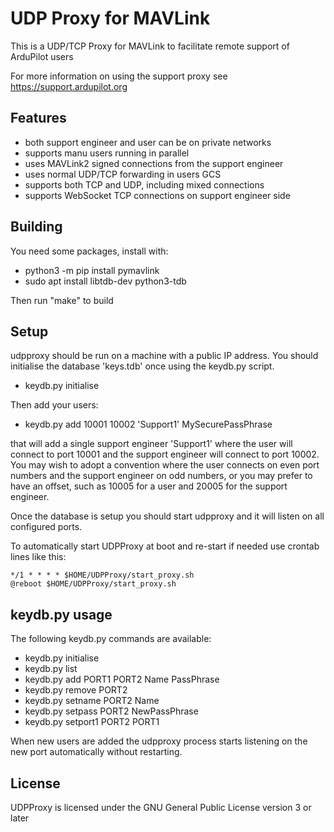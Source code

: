 # UDP Proxy for MAVLink

This is a UDP/TCP Proxy for MAVLink to facilitate remote support of
ArduPilot users

For more information on using the support proxy see https://support.ardupilot.org

## Features

 - both support engineer and user can be on private networks
 - supports manu users running in parallel
 - uses MAVLink2 signed connections from the support engineer
 - uses normal UDP/TCP forwarding in users GCS
 - supports both TCP and UDP, including mixed connections
 - supports WebSocket TCP connections on support engineer side

## Building

You need some packages, install with:
 - python3 -m pip install pymavlink
 - sudo apt install libtdb-dev python3-tdb

Then run "make" to build

## Setup

udpproxy should be run on a machine with a public IP address. You
should initialise the database 'keys.tdb' once using the keydb.py script.

 - keydb.py initialise

Then add your users:

 - keydb.py add 10001 10002 'Support1' MySecurePassPhrase

that will add a single support engineer 'Support1' where the user will
connect to port 10001 and the support engineer will connect to port
10002. You may wish to adopt a convention where the user connects on
even port numbers and the support engineer on odd numbers, or you may
prefer to have an offset, such as 10005 for a user and 20005 for the
support engineer.

Once the database is setup you should start udpproxy and it will
listen on all configured ports.

To automatically start UDPProxy at boot and re-start if needed use
crontab lines like this:

```
*/1 * * * * $HOME/UDPProxy/start_proxy.sh
@reboot $HOME/UDPProxy/start_proxy.sh
```

## keydb.py usage

The following keydb.py commands are available:

 - keydb.py initialise
 - keydb.py list
 - keydb.py add PORT1 PORT2 Name PassPhrase
 - keydb.py remove PORT2
 - keydb.py setname PORT2 Name
 - keydb.py setpass PORT2 NewPassPhrase
 - keydb.py setport1 PORT2 PORT1

When new users are added the udpproxy process starts listening on the
new port automatically without restarting.

## License

UDPProxy is licensed under the GNU General Public License version 3 or
later
